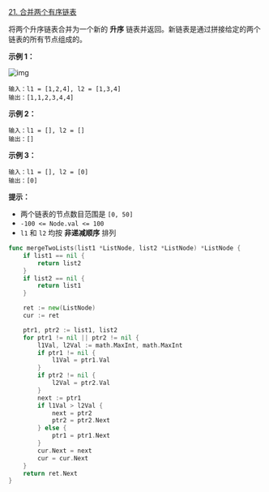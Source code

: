 [21. 合并两个有序链表](https://leetcode.cn/problems/merge-two-sorted-lists/)

将两个升序链表合并为一个新的 **升序** 链表并返回。新链表是通过拼接给定的两个链表的所有节点组成的。 

**示例 1：**

![img](http://img.hahaguai.cn/local/merge_ex1.jpg)

```
输入：l1 = [1,2,4], l2 = [1,3,4]
输出：[1,1,2,3,4,4]
```

**示例 2：**

```
输入：l1 = [], l2 = []
输出：[]
```

**示例 3：**

```
输入：l1 = [], l2 = [0]
输出：[0]
```

**提示：**

- 两个链表的节点数目范围是 `[0, 50]`
- `-100 <= Node.val <= 100`
- `l1` 和 `l2` 均按 **非递减顺序** 排列

```go
func mergeTwoLists(list1 *ListNode, list2 *ListNode) *ListNode {
	if list1 == nil {
		return list2
	}
	if list2 == nil {
		return list1
	}

	ret := new(ListNode)
	cur := ret

	ptr1, ptr2 := list1, list2
	for ptr1 != nil || ptr2 != nil {
		l1Val, l2Val := math.MaxInt, math.MaxInt
		if ptr1 != nil {
			l1Val = ptr1.Val
		}
		if ptr2 != nil {
			l2Val = ptr2.Val
		}
		next := ptr1
		if l1Val > l2Val {
			next = ptr2
			ptr2 = ptr2.Next
		} else {
			ptr1 = ptr1.Next
		}
		cur.Next = next
		cur = cur.Next
	}
	return ret.Next
}

```


